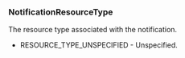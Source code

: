 ### NotificationResourceType
The resource type associated with the notification.

- RESOURCE_TYPE_UNSPECIFIED - Unspecified.
